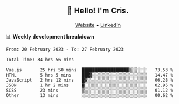 
<h2 align="center">👋 Hello! I'm Cris.</h2>
<p align="center">
  <a href="https://www.criscunas.dev">Website</a> •
  <a href="https://www.linkedin.com/in/cristophercunas/">LinkedIn</a> 
</p>


📊 **Weekly development breakdown**
<!--START_SECTION:waka-->

```text
From: 20 February 2023 - To: 27 February 2023

Total Time: 34 hrs 56 mins

Vue.js       25 hrs 50 mins  ██████████████████▒░░░░░░   73.53 %
HTML         5 hrs 5 mins    ███▓░░░░░░░░░░░░░░░░░░░░░   14.47 %
JavaScript   2 hrs 12 mins   █▓░░░░░░░░░░░░░░░░░░░░░░░   06.28 %
JSON         1 hr 2 mins     ▓░░░░░░░░░░░░░░░░░░░░░░░░   02.95 %
SCSS         23 mins         ▒░░░░░░░░░░░░░░░░░░░░░░░░   01.12 %
Other        13 mins         ░░░░░░░░░░░░░░░░░░░░░░░░░   00.62 %
```

<!--END_SECTION:waka-->
